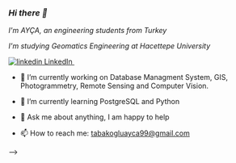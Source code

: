### *Hi there 👋*


*I'm AYÇA, an engineering students from Turkey*


*I'm studying Geomatics Engineering at Hacettepe University*

<p>
  <a href="https://www.linkedin.com/in/ay%C3%A7a-tabako%C4%9Flu-b33ab4195/" rel="nofollow noreferrer">
    <img src="https://i.stack.imgur.com/gVE0j.png" alt="linkedin"> LinkedIn
  </a> &nbsp;


- 🔭 I’m currently working on Database Managment System, GIS, Photogrammetry, Remote Sensing and Computer Vision.
 
- 🌱 I’m currently learning PostgreSQL and Python
 
- 💬 Ask me about anything, I am happy to help
 
- 📫 How to reach me: tabakogluayca99@gmail.com


 

-->
